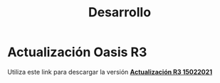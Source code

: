 ﻿---
layout: default
title: Desarrollo
permalink: /Desarrollo/descargarversionr3
editable: si
---

# Actualización Oasis R3

Utiliza este link para descargar la versión  [**Actualización R3 15022021**](http://docs.oasiscom.com/Desarrollo/actualización-r3-15022021.rar)



